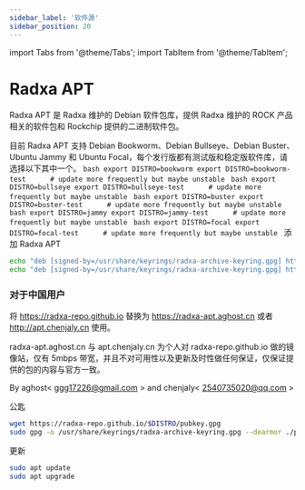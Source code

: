 ```yaml
---
sidebar_label: '软件源'
sidebar_position: 20
---
```


import Tabs from '@theme/Tabs';
import TabItem from '@theme/TabItem';

# Radxa APT

Radxa APT 是 Radxa 维护的 Debian 软件包库，提供 Radxa 维护的 ROCK 产品相关的软件包和 Rockchip 提供的二进制软件包。

目前 Radxa APT 支持 Debian Bookworm、Debian Bullseye、Debian Buster、Ubuntu Jammy 和 Ubuntu Focal，每个发行版都有测试版和稳定版软件库，请选择以下其中一个。
<Tabs>
  <TabItem value="bookworm" label="bookworm" default>
    ```bash
    export DISTRO=bookworm
    export DISTRO=bookworm-test      # update more frequently but maybe unstable
    ```
  </TabItem>
  <TabItem value="bullseye" label="bullseye">
    ```bash
    export DISTRO=bullseye
    export DISTRO=bullseye-test      # update more frequently but maybe unstable
    ```
  </TabItem>
  <TabItem value="buster" label="buster">
    ```bash
    export DISTRO=buster
    export DISTRO=buster-test      # update more frequently but maybe unstable
    ```
  </TabItem>
  <TabItem value="jammy" label="jammy">
    ```bash
    export DISTRO=jammy
    export DISTRO=jammy-test      # update more frequently but maybe unstable
    ```
  </TabItem>
  <TabItem value="focal" label="focal">
    ```bash
    export DISTRO=focal
    export DISTRO=focal-test      # update more frequently but maybe unstable
    ```
  </TabItem>
</Tabs>
添加 Radxa APT

```bash
echo "deb [signed-by=/usr/share/keyrings/radxa-archive-keyring.gpg] https://radxa-repo.github.io/$DISTRO/ $DISTRO main" | sudo tee -a /etc/apt/sources.list.d/radxa.list
echo "deb [signed-by=/usr/share/keyrings/radxa-archive-keyring.gpg] https://radxa-repo.github.io/$DISTRO/ rockchip-$DISTRO main" | sudo tee -a /etc/apt/sources.list.d/radxa-rockchip.list
```

### 对于中国用户

将 https://radxa-repo.github.io 替换为 https://radxa-apt.aghost.cn 或者 http://apt.chenjaly.cn 使用。

radxa-apt.aghost.cn 与 apt.chenjaly.cn 为个人对 radxa-repo.github.io 做的镜像站，仅有 5mbps 带宽，并且不对可用性以及更新及时性做任何保证，仅保证提供的包的内容与官方一致。

By aghost< ggg17226@gmail.com > and chenjaly< 2540735020@qq.com >

公匙

```bash
wget https://radxa-repo.github.io/$DISTRO/pubkey.gpg
sudo gpg -o /usr/share/keyrings/radxa-archive-keyring.gpg --dearmor ./pubkey.gpg
```

更新

```bash
sudo apt update
sudo apt upgrade
```
